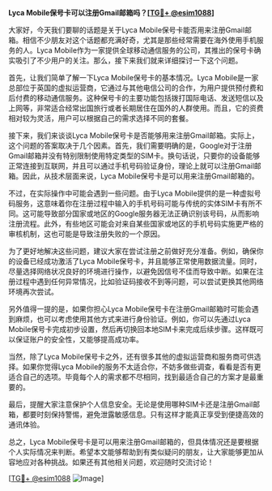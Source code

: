 **Lyca Mobile保号卡可以注册Gmail邮箱吗？[[TG💪+ @esim1088](https://t.me/s/esim1088)]**

大家好，今天我们要聊的话题是关于Lyca Mobile保号卡能否用来注册Gmail邮箱。相信不少朋友对这个话题都充满好奇，尤其是那些经常需要在海外使用手机服务的人。Lyca Mobile作为一家提供全球移动通信服务的公司，其推出的保号卡确实吸引了不少用户的关注。那么，接下来我们就来详细探讨一下这个问题。

首先，让我们简单了解一下Lyca Mobile保号卡的基本情况。Lyca Mobile是一家总部位于英国的虚拟运营商，它通过与其他电信公司的合作，为用户提供预付费和后付费的移动通信服务。这种保号卡的主要功能包括拨打国际电话、发送短信以及上网等，非常适合经常出国旅行或者长期居住在国外的人群使用。而且，它的资费相对较为灵活，用户可以根据自己的需求选择不同的套餐。

接下来，我们来谈谈Lyca Mobile保号卡是否能够用来注册Gmail邮箱。实际上，这个问题的答案取决于几个因素。首先，我们需要明确的是，Google对于注册Gmail邮箱并没有特别限制使用特定类型的SIM卡。换句话说，只要你的设备能够正常连接到互联网，并且可以通过手机号码验证身份，理论上就可以注册Gmail邮箱。因此，从技术层面来说，Lyca Mobile保号卡是可以用来注册Gmail邮箱的。

不过，在实际操作中可能会遇到一些问题。由于Lyca Mobile提供的是一种虚拟号码服务，这意味着你在注册过程中输入的手机号码可能与传统的实体SIM卡有所不同。这可能导致部分国家或地区的Google服务器无法正确识别该号码，从而影响注册流程。此外，有些地区可能会对来自某些国家或地区的手机号码实施更严格的审核机制，这也可能是导致注册失败的一个原因。

为了更好地解决这些问题，建议大家在尝试注册之前做好充分准备。例如，确保你的设备已经成功激活了Lyca Mobile保号卡，并且能够正常使用数据流量。同时，尽量选择网络状况良好的环境进行操作，以避免因信号不佳而导致中断。如果在注册过程中遇到任何异常情况，比如验证码接收不到等问题，可以尝试更换其他网络环境再次尝试。

另外值得一提的是，如果你担心Lyca Mobile保号卡在注册Gmail邮箱时可能会遇到麻烦，也可以考虑使用其他方式来进行身份验证。例如，你可以先通过Lyca Mobile保号卡完成初步设置，然后再切换回本地SIM卡来完成后续步骤。这样既可以保证账户的安全性，又能够提高成功率。

当然，除了Lyca Mobile保号卡之外，还有很多其他的虚拟运营商和服务商可供选择。如果你觉得Lyca Mobile的服务不太适合你，不妨多做些调查，看看是否有更适合自己的选项。毕竟每个人的需求都不尽相同，找到最适合自己的方案才是最重要的。

最后，提醒大家注意保护个人信息安全。无论是使用哪种SIM卡还是注册Gmail邮箱，都要时刻保持警惕，避免泄露敏感信息。只有这样才能真正享受到便捷高效的通讯体验。

总之，Lyca Mobile保号卡是可以用来注册Gmail邮箱的，但具体情况还是要根据个人实际情况来判断。希望本文能够帮助到有类似疑问的朋友，让大家能够更加从容地应对各种挑战。如果还有其他相关问题，欢迎随时交流讨论！

[[TG💪+ @esim1088](https://t.me/s/esim1088) ![Image](https://i.postimg.cc/4NQfJmqS/Snipaste-2025-05-13-00-14-12.png)]